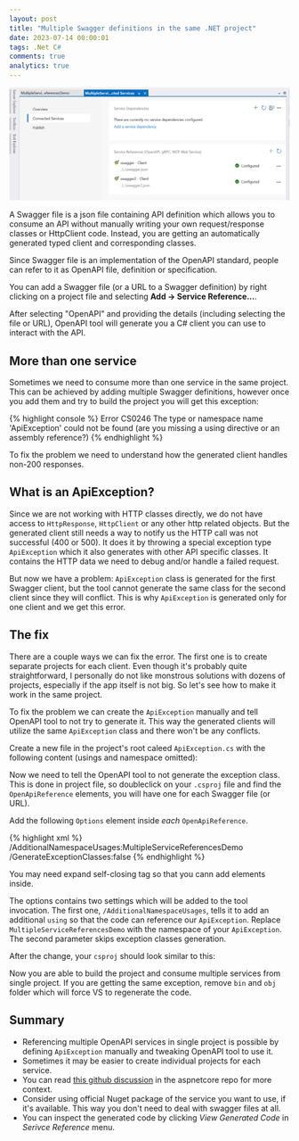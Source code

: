 ```yaml
---
layout: post
title: "Multiple Swagger definitions in the same .NET project"
date: 2023-07-14 00:00:01
tags: .Net C#
comments: true
analytics: true
---
```


<img src='/public/images/MultipleSwaggerFiles.png' alt="Multiple service references added to the same project"/>

A Swagger file is a json file containing API definition which allows you to consume an API without manually writing your own request/response classes or HttpClient code. Instead, you are getting an automatically generated typed client and corresponding classes.

Since Swagger file is an implementation of the OpenAPI standard, people can refer to it as OpenAPI file, definition or specification.
<br>

You can add a Swagger file (or a URL to a Swagger definition) by right clicking on a project file and selecting **Add -> Service Reference...**.

After selecting "OpenAPI" and providing the details (including selecting the file or URL), OpenAPI tool will generate you a C# client you can use to interact with the API.

## More than one service

Sometimes we need to consume more than one service in the same project. This can be achieved by adding multiple Swagger definitions, however once you add them and try to build the project you will get this exception:

{% highlight console %}
Error CS0246 The type or namespace name 'ApiException' could not be found (are you missing a using directive or an assembly reference?)
{% endhighlight %}

To fix the problem we need to understand how the generated client handles non-200 responses.

## What is an ApiException?

Since we are not working with HTTP classes directly, we do not have access to `HttpResponse`, `HttpClient` or any other http related objects. But the generated client still needs a way to notify us the HTTP call was not successful (400 or 500). It does it by throwing a special exception type `ApiException` which it also generates with other API specific classes. It contains the HTTP data we need to debug and/or handle a failed request.

But now we have a problem: `ApiException` class is generated for the first Swagger client, but the tool cannot generate the same class for the second client since they will conflict. This is why `ApiException` is generated only for one client and we get this error.

## The fix

There are a couple ways we can fix the error. The first one is to create separate projects for each client. Even though it's probably quite straightforward, I personally do not like monstrous solutions with dozens of projects, especially if the app itself is not big. So let's see how to make it work in the same project.

To fix the problem we can create the `ApiException` manually and tell OpenAPI tool to not try to generate it. This way the generated clients will utilize the same `ApiException` class and there won't be any conflicts.

Create a new file in the project's root caleed `ApiException.cs` with the following content (usings and namespace omitted):

<script src="https://gist.github.com/AlexSikilinda/5f9bddda27a5b00a842860ac5b4a371f.js"></script>

Now we need to tell the OpenAPI tool to not generate the exception class. This is done in project file, so doubleclick on your `.csproj` file and find the `OpenApiReference` elements, you will have one for each Swagger file (or URL).

Add the following `Options` element inside _each_ `OpenApiReference`.

{% highlight xml %}
<Options>/AdditionalNamespaceUsages:MultipleServiceReferencesDemo /GenerateExceptionClasses:false</Options>
{% endhighlight %}

You may need expand self-closing tag so that you cann add elements inside.

The options contains two settings which will be added to the tool invocation. The first one, `/AdditionalNamespaceUsages`, tells it to add an additional `using` so that the code can reference our `ApiException`. Replace `MultipleServiceReferencesDemo` with the namespace of your `ApiException`. The second parameter skips exception classes generation.

After the change, your `csproj` should look similar to this:

<script src="https://gist.github.com/AlexSikilinda/bc58b9fcb7cd1c222279c3270aeb814d.js"></script>

Now you are able to build the project and consume multiple services from single project. If you are getting the same exception, remove `bin` and `obj` folder which will force VS to regenerate the code.

## Summary

- Referencing multiple OpenAPI services in single project is possible by defining `ApiException` manually and tweaking OpenAPI tool to use it.
- Sometimes it may be easier to create individual projects for each service.
- You can read [this github discussion](https://github.com/dotnet/aspnetcore/issues/18204) in the aspnetcore repo for more context.
- Consider using official Nuget package of the service you want to use, if it's available. This way you don't need to deal with swagger files at all.
- You can inspect the generated code by clicking _View Generated Code_ in _Serivce Reference_ menu.
